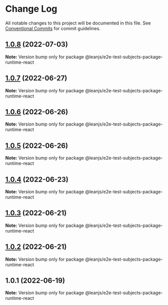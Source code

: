 # Change Log

All notable changes to this project will be documented in this file.
See [Conventional Commits](https://conventionalcommits.org) for commit guidelines.

## [1.0.8](https://github.com/leanjs/leanjs/compare/@leanjs/e2e-test-subjects-package-runtime-react@1.0.7...@leanjs/e2e-test-subjects-package-runtime-react@1.0.8) (2022-07-03)

**Note:** Version bump only for package @leanjs/e2e-test-subjects-package-runtime-react





## [1.0.7](https://github.com/leanjs/leanjs/compare/@leanjs/e2e-test-subjects-package-runtime-react@1.0.6...@leanjs/e2e-test-subjects-package-runtime-react@1.0.7) (2022-06-27)

**Note:** Version bump only for package @leanjs/e2e-test-subjects-package-runtime-react





## [1.0.6](https://github.com/leanjs/leanjs/compare/@leanjs/e2e-test-subjects-package-runtime-react@1.0.5...@leanjs/e2e-test-subjects-package-runtime-react@1.0.6) (2022-06-26)

**Note:** Version bump only for package @leanjs/e2e-test-subjects-package-runtime-react





## [1.0.5](https://github.com/leanjs/leanjs/compare/@leanjs/e2e-test-subjects-package-runtime-react@1.0.4...@leanjs/e2e-test-subjects-package-runtime-react@1.0.5) (2022-06-26)

**Note:** Version bump only for package @leanjs/e2e-test-subjects-package-runtime-react





## [1.0.4](https://github.com/leanjs/leanjs/compare/@leanjs/e2e-test-subjects-package-runtime-react@1.0.3...@leanjs/e2e-test-subjects-package-runtime-react@1.0.4) (2022-06-23)

**Note:** Version bump only for package @leanjs/e2e-test-subjects-package-runtime-react





## [1.0.3](https://github.com/leanjs/leanjs/compare/@leanjs/e2e-test-subjects-package-runtime-react@1.0.2...@leanjs/e2e-test-subjects-package-runtime-react@1.0.3) (2022-06-21)

**Note:** Version bump only for package @leanjs/e2e-test-subjects-package-runtime-react





## [1.0.2](https://github.com/leanjs/leanjs/compare/@leanjs/e2e-test-subjects-package-runtime-react@1.0.1...@leanjs/e2e-test-subjects-package-runtime-react@1.0.2) (2022-06-21)

**Note:** Version bump only for package @leanjs/e2e-test-subjects-package-runtime-react





## 1.0.1 (2022-06-19)

**Note:** Version bump only for package @leanjs/e2e-test-subjects-package-runtime-react
